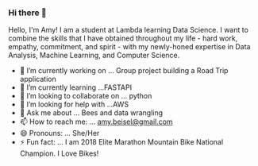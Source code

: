 ### Hi there  👋



Hello, I'm Amy!  I am a student at Lambda learning Data Science.  I want to combine the skills that I have obtained throughout my life - hard work, empathy, commitment, and spirit - with my newly-honed expertise in Data Analysis, Machine Learning, and Computer Science.

- 🔭 I’m currently working on ... Group project building a Road Trip application
- 🌱 I’m currently learning ...FASTAPI
- 👯 I’m looking to collaborate on ... python 
- 🤔 I’m looking for help with ...AWS
- 💬 Ask me about ... Bees and data wrangling
- 📫 How to reach me: ... amy.beisel@gmail.com
- 😄 Pronouns: ... She/Her
- ⚡ Fun fact: ... I am 2018 Elite Marathon Mountain Bike National Champion. I Love Bikes! 


